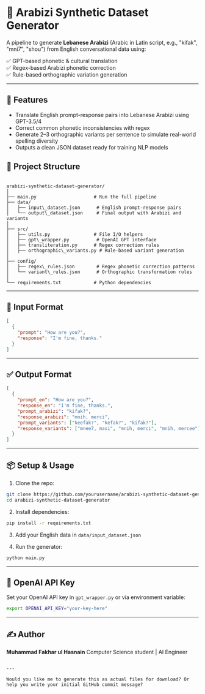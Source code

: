 # 🧠 Arabizi Synthetic Dataset Generator

A pipeline to generate **Lebanese Arabizi** (Arabic in Latin script, e.g., "kifak", "mni7", "shou") from English conversational data using:

✅ GPT-based phonetic & cultural translation  
✅ Regex-based Arabizi phonetic correction  
✅ Rule-based orthographic variation generation

---

## 🚀 Features

- Translate English prompt-response pairs into Lebanese Arabizi using GPT-3.5/4
- Correct common phonetic inconsistencies with regex
- Generate 2–3 orthographic variants per sentence to simulate real-world spelling diversity
- Outputs a clean JSON dataset ready for training NLP models


## 📂 Project Structure

```

arabizi-synthetic-dataset-generator/
│
├── main.py                     # Run the full pipeline
├── data/
│   ├── input\_dataset.json      # English prompt-response pairs
│   └── output\_dataset.json     # Final output with Arabizi and variants
│
├── src/
│   ├── utils.py                # File I/O helpers
│   ├── gpt\_wrapper.py          # OpenAI GPT interface
│   ├── transliteration.py      # Regex correction rules
│   ├── orthographic\_variants.py # Rule-based variant generation
│
├── config/
│   ├── regex\_rules.json        # Regex phonetic correction patterns
│   └── variant\_rules.json      # Orthographic transformation rules
│
└── requirements.txt            # Python dependencies

````

---

## 🧪 Input Format

```json
[
  {
    "prompt": "How are you?",
    "response": "I'm fine, thanks."
  }
]
````

---

## ✅ Output Format

```json
[
  {
    "prompt_en": "How are you?",
    "response_en": "I'm fine, thanks.",
    "prompt_arabizi": "kifak?",
    "response_arabizi": "mnih, merci",
    "prompt_variants": ["keefak?", "kefak?", "kifak?"],
    "response_variants": ["mnee7, masi", "mnih, merci", "mnih, mercee"]
  }
]
```

---

## 📦 Setup & Usage

1. Clone the repo:

```bash
git clone https://github.com/yourusername/arabizi-synthetic-dataset-generator.git
cd arabizi-synthetic-dataset-generator
```

2. Install dependencies:

```bash
pip install -r requirements.txt
```

3. Add your English data in `data/input_dataset.json`

4. Run the generator:

```bash
python main.py
```

---

## 🔐 OpenAI API Key

Set your OpenAI API key in `gpt_wrapper.py` or via environment variable:

```bash
export OPENAI_API_KEY="your-key-here"
```

---

## ✍️ Author

**Muhammad Fakhar ul Hasnain**
Computer Science student |  AI Engineer


```

---

Would you like me to generate this as actual files for download? Or help you write your initial GitHub commit message?
```
